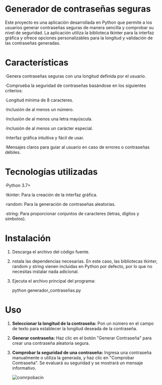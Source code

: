 # Generador de contraseñas seguras

Este proyecto es una aplicación desarrollada en Python que permite a los usuarios generar contraseñas seguras de manera sencilla y comprobar su nivel de seguridad. La aplicación utiliza la biblioteca tkinter para la interfaz gráfica y ofrece opciones personalizables para la longitud y validación de las contraseñas generadas.

# Características

·Genera contraseñas seguras con una longitud definida por el usuario.

·Comprueba la seguridad de contraseñas basándose en los siguientes criterios:

·Longitud mínima de 8 caracteres.

·Inclusión de al menos un número.

·Inclusión de al menos una letra mayúscula.

·Inclusión de al menos un carácter especial.

·Interfaz gráfica intuitiva y fácil de usar.

·Mensajes claros para guiar al usuario en caso de errores o contraseñas débiles.

# Tecnologías utilizadas

·Python 3.7+

·tkinter: Para la creación de la interfaz gráfica.

·random: Para la generación de contraseñas aleatorias.

·string: Para proporcionar conjuntos de caracteres (letras, dígitos y símbolos).

# Instalación

1. Descarga el archivo del código fuente.
   
2. nstala las dependencias necesarias. En este caso, las bibliotecas tkinter, random y string vienen incluidas en Python por defecto, por lo que no necesitas instalar nada adicional.
   
3. Ejecuta el archivo principal del programa:

      python generador_contraseñas.py

# Uso
1. **Seleccionar la longitud de la contraseña:** Pon un número en el campo de texto para establecer la longitud deseada de la contraseña.

2. **Generar contraseña:** Haz clic en el botón "Generar Contraseña" para crear una contraseña aleatoria segura.

3. **Comprobar la seguridad de una contraseña:** Ingresa una contraseña manualmente o utiliza la generada, y haz clic en "Comprobar Contraseña". Se evaluará su seguridad y se mostrará un mensaje informativo.

   ![comrpobacin](https://github.com/user-attachments/assets/8a0f7a05-9a8f-47c0-aaaa-4be4bdd090ea)


